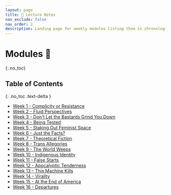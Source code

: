 ```yaml
---
layout: page
title: 📂 Lecture Notes
nav_exclude: false
nav_order: 2
description: Landing page for weekly modules listing them in chronological order.
---
```


# Modules 📂
{:.no_toc}

## Table of Contents
{: .no_toc .text-delta }
- [Week 1 - Complicity or Resistance](/by-week/week1.md)
- [Week 2 - Fluid Perspectives](#)
- [Week 3 - Don't Let the Bastards Grind You Down](#)
- [Week 4 - Being Tested](#)
- [Week 5 - Staking Out Feminist Space](#)
- [Week 6 - Just the Facts?](#)
- [Week 7 - Theoretical Fiction](#)
- [Week 8 - Trans Allegories](#)
- [Week 9 - The World Weeps](#)
- [Week 10 - Indigenous Identity](#)
- [Week 11 - False Starts](#)
- [Week 12 - Apocalyptic Tenderness](#)
- [Week 13 - This Machine Kills](#)
- [Week 14 - Virality](#)
- [Week 15 - At the End of America](#)
- [Week 16 - Departures](#)